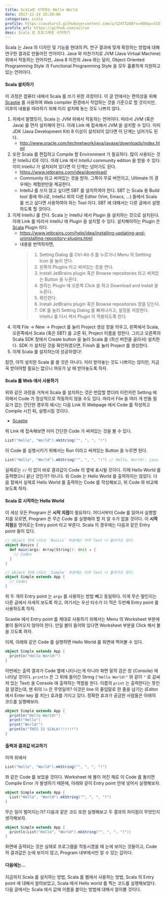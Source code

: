```yaml
---
title: Scala로 시작하는 Hello World
date: 2017-11-14 15:20:00
categories: scala
profile: https://avatars3.githubusercontent.com/u/12473268?s=400&u=3337a754192e339ee81bc1b4e8a9d223412c6f33&v=4
profile_url: https://github.com/ailrun
desc: Scala 로 프로그래밍 시작하기
---
```


Scala 는 Java 의 디자인 및 기능을 현대의 PL 연구 결과에 맞게 확장하는 방법에 대해 연구한 결과로 만들어진 언어이다. Java 와 마찬가지로 JVM (Java Virtual Machine) 위에서 작동하는 언어지만, Java 8 이전의 Java 와는 달리, Object Oriented Programming Style 과 Functional Programming Style 을 모두 훌륭하게 지원하고 있는 언어이다.

#### Scala 설치하기

이 과정은 컴퓨터 내에서 Scala 를 쓰기 위한 과정이다. 이 글 안에서는 편의성을 위해 [Scastie](https://scastie.scala-lang.org/) 를 사용하여 Web compiler 환경에서 작업하는 것을 기준으로 할 것이지만, 이후의 내용을 따라하기 위해 미리 설치해 놓는 것도 나쁘지 않다.

1. 위에서 말했듯이, Scala 는 JVM 위에서 작동하는 언어이다. 따라서 JVM (혹은 Java) 를 먼저 설치해야 한다. 아래 Link 에 접속해서 JVM 을 설치할 수 있다. 이미 JDK (Java Development Kit) 8 이상이 설치되어 있다면 이 단계는 넘어가도 된다.
    - http://www.oracle.com/technetwork/java/javase/downloads/index.html
1. 또한 Scala 를 편집하고 Compile 할 Environment 가 필요하다. 많이 사용되는 것은 IntelliJ IDE 이다. 아래 Link 에서 IntelliJ community edition 을 받을 수 있다. 이미 IntelliJ 가 설치되어 있다면 이 단계는 넘어가도 된다.
    - https://www.jetbrains.com/idea/download/
    - Community 라고 써져있는 것을 받자. 그쪽이 무료 버전이고, Ultimate 의 경우에는 체험판만을 제공한다.
    - IntelliJ 를 쓰지 않고 싶다면 SBT 를 설치하여야 한다. SBT 는 Scala 용 Build tool 중에 하나로, IntelliJ 외의 다른 Editor (Vim, Emacs, ...) 들에서 Scala 를 쓰고 싶다면 사용하여야 하는 Tool 이다. SBT 에 대해서는 다른 글에서 설명하도록 할 것이다.
1. 이제 IntelliJ 를 킨다. Scala 는 IntelliJ 에서 Plugin 을 설치하는 것으로 설치된다. 아래 Link 를 따라서 IntelliJ 에 Plugin 을 설치할 수 있다. 설치해야하는 Plugin 은 [Scala](https://plugins.jetbrains.com/plugin/1347-scala) Plugin 이다.
    - https://www.jetbrains.com/help/idea/installing-updating-and-uninstalling-repository-plugins.html
    - 내용을 번역하자면,
        > 1. Setting Dialog 를 Ctrl-Alt-S 를 누르거나 Menu 의 Settting Icon 을 눌러 연다.
        > 2. 왼쪽의 Plugins 라고 써져있는 창을 연다.
        > 3. Install JetBrains plugin 혹은 Browse repositories 라고 써져있는 Button 을 누른다.
        > 4. 원하는 Plugin 에 오른쪽 Click 을 하고 Download and Install 을 누른다.
        > 5. 확인한다.
        > 6. Install JetBrains plugin 혹은 Browse repositories 창을 닫는다.
        > 7. OK 를 눌러 Setting Dialog 를 빠져나가고, 설정을 저장한다. IntelliJ 를 다시 켜서 Plugin 이 적용되도록 한다.
1. 이제 File -> New -> Project 를 눌러 Project 생성 창을 띄우고, 왼쪽에서 Scala, 오른쪽에서 Scala (혹은 SBT) 를 고른 뒤, Project 이름을 정한다. 그리고 오른쪽의 Scala SDK 창에서 Create button 을 눌러 Scala 를 (최신 버전을 골라서) 설치한다. SDK 가 설치된 것을 확인하였으면, Finish 를 눌러 Project 를 생성한다.
1. 이제 Scala 를 설치하는데 성공하였다!

잠깐, 아직 설치한 Scala 를 쓸 것은 아니다. 미리 받아놓는 것도 나쁘지는 않지만, 지금 꼭 받아야할 필요는 없으니 여유가 날 때 받아놓도록 하자.

#### Scala 를 Web 에서 사용하기

위와 같은 과정을 거쳐서 Scala 를 설치하는 것은 번잡할 뿐더러 이런저런 Setting 에 의해서 Code 가 정상적으로 작동하지 않을 수도 있다. 따라서 File 을 여러 개 만들 필요가 없는 간단한 경우의 예시는 다음 Link 의 Webpage 에서 Code 를 작성하고 Compile 시킨 뒤, 실행시킬 것이다.

- [Scastie](https://scastie.scala-lang.org/MzWqJ6eEQxuEKYk8F25grg)

위 Link 에 접속해보면 이미 간단한 Code 가 써져있는 것을 볼 수 있다.

``` scala
List("Hello", "World").mkString("", ", ", "!")
```

이 Code 를 실행시키기 위해서는 Run 이라고 써져있는 Button 을 누르면 된다.

``` scala
List("Hello", "World").mkString("", ", ", "!") // Hello, World!: java.lang.String
```

실제로는 `//` 이 없이 바로 결과값이 Code 의 옆에 표시될 것이다. 이제 Hello World 를 출력했으니 끝난 것인가? 아니다. 위 Code 는 Hello World 를 출력하지는 않았다. 다음 절에서 실제로 Hello World 를 출력하는 Code 를 작성해보고, 위 Code 와 비교해보도록 하자.

#### Scala 로 시작하는 Hello World

이 세상 모든 Program 은 **시작 지점**이 필요하다. 어디서부터 Code 를 읽어서 실행할 지를 모르면, Program 은 무슨 Code 를 실행해야 할 지 알 수가 없을 것이다. 이 **시작지점**을 영어로는 Entry point 라고 부른다.
Scala 의 경우에는 다음과 같은 Entry point 들이 있다.

``` scala
// object 뒤에 나오는 `Basics` 부분에는 아무 Text 나 들어가도 된다.
object Basics {
  def main(args: Array[String]): Unit = {
    // Codes
  }
}
```

``` scala
// object 뒤에 나오는 `Simple` 부분에는 아무 Text 나 들어가도 된다.
object Simple extends App {
  // Codes
}
```

위 두 개의 Entry point 는 `args` 를 사용하는 방법 빼고 동일하다. 이게 무슨 말인지는 다른 글에서 자세히 보도록 하고, 여기서는 우선 타수가 더 적은 두번째 Entry point 를 사용하도록 하자.

Scastie 에서 Entry point 를 제대로 사용하기 위해서는 Menu 의 Worksheet 부분에 불이 들어오지 않아야 한다. 만일 불이 들어와 있다면 Worksheet 부분을 Click 해서 불을 끄도록 하자.

이제, 아래와 같은 Code 를 실행하면 Hello World 를 화면에 찍어볼 수 있다.

``` scala
object Simple extends App {
  println("Hello World!")
}
```

이번에는 출력 결과가 Code 옆에 나타나는게 아니라 화면 밑의 검은 창 (Console) 에 나타날 것이다. `println` 은 그 뒤에 들어간 String (`"Hello World!"` 와 같이 `"` 로 감싸져 있는 Text) 을 Console 에 출력하는 역할을 한다. 이름의 `print` 는 출력한다는 뜻인 걸 알겠는데, 맨 뒤의 `ln` 은 무엇일까? 이것은 line 의 줄임말로 한 줄을 넘기는 (Editor 에서 Enter key 를 치는) 효과를 가지고 있다. 정확한 효과가 궁금한 사람들은 아래의 코드를 실행해보라.

``` scala
object Simple extends App {
  println("Hello World!")
  print("Hello")
  print("World!")
  println("THIS IS SCALA!!!!!!!")
}
```

#### 출력과 결과값 비교하기

아까 위에서

``` scala
List("Hello", "World").mkString("", ", ", "!")
```

와 같은 Code 를 보았을 것이다. Worksheet 에 불이 꺼진 채로 이 Code 를 돌리면 Compile Error 가 발생하기 때문에, 아래와 같이 Entry point 안에 넣어서 실행해보자.

``` scala
object Simple extends App {
  List("Hello", "World").mkString("", ", ", "!")
}
```

무슨 일이 벌어지는가? 다음과 같은 코드 또한 실행해보고 두 결과의 차이점이 무엇인지 생각해보자.

``` scala
object Simple extends App {
  println(List("Hello", "World").mkString("", ", ", "!"))
}
```

화면에 출력되는 것은 실제로 프로그램을 작동시켰을 때 눈에 보이는 것들이고, Code 의 결과값은 눈에 보이지 않고, Program 내부에서만 알 수 있는 값이다.

#### 다음에는...

지금까지 Scala 를 설치하는 방법, Scala 를 웹에서 사용하는 방법, Scala 의 Entry point 에 대해서 알아보았고, Scala 에서 Hello world 를 찍는 코드를 실행해보았다. 다음 글에서는 Scala 에서 값에 이름을 붙이는 방법에 대해서 알아볼 것이다.
